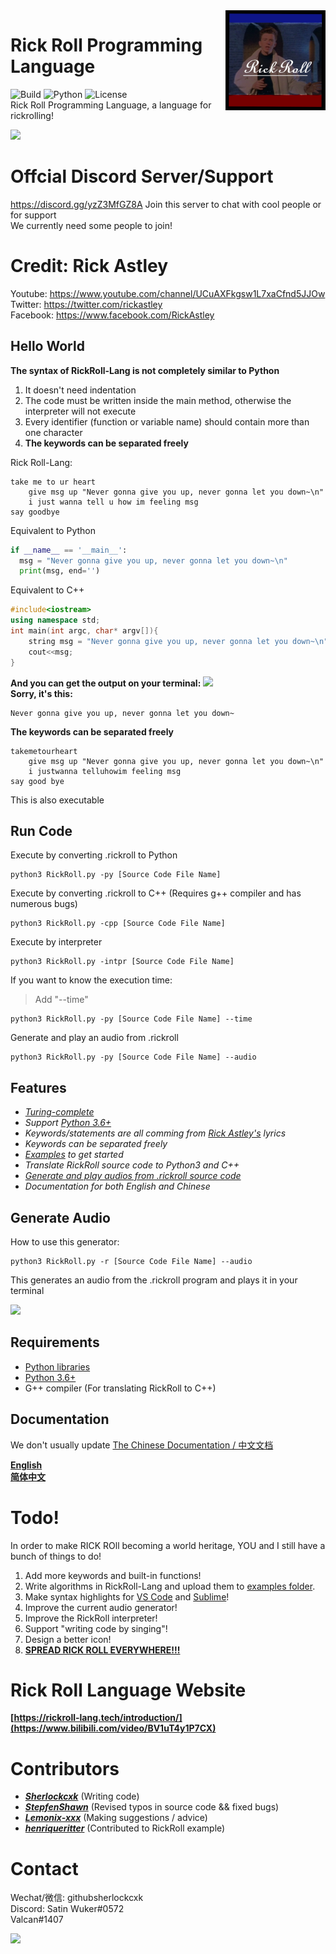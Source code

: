 <img src="img/ico1.jpg" align="right" width="160" height="160"/>

# Rick Roll Programming Language

![Build](https://img.shields.io/badge/Build-passing-orange?style=for-the-badge&logo=appveyor)
![Python](https://img.shields.io/badge/Python-3.6%2B-brightgreen?style=for-the-badge&logo=appveyor)
![License](https://img.shields.io/badge/License-MIT-red?style=for-the-badge&logo=appveyor)
<br>
Rick Roll Programming Language, a language for rickrolling!
<br>

![](https://repository-images.githubusercontent.com/367934588/4a27ae00-b73b-11eb-801b-36dd1756dc93)

# Offcial Discord Server/Support
https://discord.gg/yzZ3MfGZ8A
Join this server to chat with cool people or for support
<br /> We currently need some people to join! 

# Credit: Rick Astley 
 Youtube: https://www.youtube.com/channel/UCuAXFkgsw1L7xaCfnd5JJOw
<br /> Twitter: https://twitter.com/rickastley
<br /> Facebook: https://www.facebook.com/RickAstley




## Hello World
**The syntax of RickRoll-Lang is not completely similar to Python**
1. It doesn't need indentation
2. The code must be written inside the main method, otherwise the interpreter will not execute
3. Every identifier (function or variable name) should contain more than one character
4. **The keywords can be separated freely**

Rick Roll-Lang:
```
take me to ur heart
    give msg up "Never gonna give you up, never gonna let you down~\n"
    i just wanna tell u how im feeling msg
say goodbye
```
Equivalent to Python
```python
if __name__ == '__main__':
  msg = "Never gonna give you up, never gonna let you down~\n"
  print(msg, end='')

```

Equivalent to C++
```c++
#include<iostream>
using namespace std;
int main(int argc, char* argv[]){
    string msg = "Never gonna give you up, never gonna let you down~\n";
    cout<<msg;
}
```
**And you can get the output on your terminal:**
![](https://preview.redd.it/w2n81iqx37p51.gif?format=png8&s=a5619fa00938c2aa817496ddd9eceda8a727324c)
<br>
**Sorry, it's this:**
```
Never gonna give you up, never gonna let you down~
```
**The keywords can be separated freely**
```
takemetourheart
    give msg up "Never gonna give you up, never gonna let you down~\n"
    i justwanna telluhowim feeling msg
say good bye
```
This is also executable


## Run Code
Execute by converting .rickroll to Python
```shell
python3 RickRoll.py -py [Source Code File Name]
```
Execute by converting .rickroll to C++ (Requires g++ compiler and has numerous bugs)
```shell
python3 RickRoll.py -cpp [Source Code File Name]
```
Execute by interpreter
```shell
python3 RickRoll.py -intpr [Source Code File Name]
```
If you want to know the execution time:
> Add "--time"
```shell
python3 RickRoll.py -py [Source Code File Name] --time
```
Generate and play an audio from .rickroll
```shell
python3 RickRoll.py -py [Source Code File Name] --audio
```


## Features
- *[Turing-complete](https://en.wikipedia.org/wiki/Turing_completeness)*
- *Support [Python 3.6+](https://www.python.org/downloads/release/python-3610/)*
- *Keywords/statements are all comming from [Rick Astley's](https://en.wikipedia.org/wiki/Rick_Astley) lyrics*
- *Keywords can be separated freely*
- *[Examples](https://github.com/Rick-Lang/rickroll-lang/tree/main/examples) to get started*
- *Translate RickRoll source code to Python3 and C++*
- *[Generate and play audios from .rickroll source code](https://github.com/Rick-Lang/rickroll-lang#Generate-Audio)*
- *Documentation for both English and Chinese*


## Generate Audio
How to use this generator:
```
python3 RickRoll.py -r [Source Code File Name] --audio
```
This generates an audio from the .rickroll program and plays it in your terminal

![](https://github.com/Rick-Lang/rickroll-lang/blob/main/img/au_generator.PNG)

## Requirements
- [Python libraries](https://github.com/Rick-Lang/rickroll-lang/blob/main/requirements.txt)
- [Python 3.6+](https://www.python.org/downloads/release/python-3610/)
- G++ compiler (For translating RickRoll to C++)

## Documentation
We don't usually update [The Chinese Documentation / 中文文档](https://github.com/Rick-Lang/rickroll-lang/blob/main/doc-Ch.md)

**[English](https://github.com/Rick-Lang/rickroll-lang/blob/main/doc.md)**
<br>
**[简体中文](https://github.com/Rick-Lang/rickroll-lang/blob/main/doc-Ch.md)**


# Todo!
In order to make RICK ROll becoming a world heritage, YOU and I still have a bunch of things to do!
1. Add more keywords and built-in functions!
2. Write algorithms in RickRoll-Lang and upload them to [examples folder](examples).
3. Make syntax highlights for [VS Code](https://code.visualstudio.com/api/language-extensions/syntax-highlight-guide) and [Sublime](https://www.sublimetext.com/docs/syntax.html)!
4. Improve the current audio generator!
5. Improve the RickRoll interpreter!
6. Support "writing code by singing"!
7. Design a better icon!
8. [**SPREAD RICK ROLL EVERYWHERE!!!**](https://www.bilibili.com/video/BV1uT4y1P7CX)

# Rick Roll Language Website
**[https://rickroll-lang.tech/introduction/](https://www.bilibili.com/video/BV1uT4y1P7CX)**


# Contributors
- _**[Sherlockcxk](https://github.com/Sherlockcxk)**_   (Writing code)
- _**[StepfenShawn](https://github.com/StepfenShawn)**_  (Revised typos in source code && fixed bugs)
- _**[Lemonix-xxx](https://github.com/Lemonix-xxx)**_   (Making suggestions / advice)
- _**[henriqueritter](https://github.com/henriqueritter)**_   (Contributed to RickRoll example)

# Contact
Wechat/微信: githubsherlockcxk
<br>
Discord: Satin Wuker#0572
<br /> Valcan#1407

![](https://user-images.githubusercontent.com/74630829/132019837-13c4729e-5968-42c9-83cd-7412e1e893e5.jpeg)
